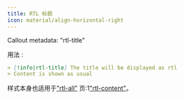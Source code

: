 ```yaml
---
title: RTL 标题
icon: material/align-horizontal-right
---
```


Callout metadata: "rtl-title"

用法 :

```md
> [!info|rtl-title] The title will be displayed as rtl
> Content is shown as usual
```

样式本身也适用于["rtl-all"](../combined-styling/page-11.md)
页:1["rtl-content"](../content-styling/page-1.md)。

